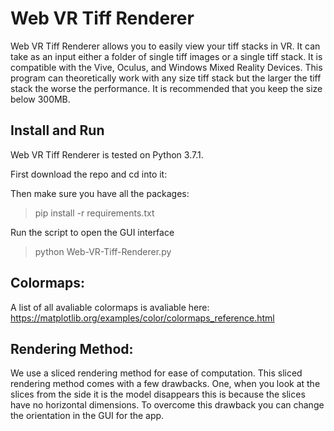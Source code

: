 # Web VR Tiff Renderer

Web VR Tiff Renderer allows you to easily view your tiff stacks in VR. It can take as an input either a folder of single tiff images or a single tiff stack. It is compatible with the Vive, Oculus, and Windows Mixed Reality Devices. This program can theoretically work with any size tiff stack but the larger the tiff stack the worse the performance. It is recommended that you keep the size below 300MB. 

## Install and Run

Web VR Tiff Renderer is tested on Python 3.7.1.

First download the repo and cd into it:

Then make sure you have all the packages:
> pip install -r requirements.txt

Run the script to open the GUI interface
>python Web-VR-Tiff-Renderer.py  

## Colormaps:

A list of all avaliable colormaps is avaliable here: https://matplotlib.org/examples/color/colormaps_reference.html

## Rendering Method:

We use a sliced rendering method for ease of computation. This sliced rendering method comes with a few drawbacks. One, when you look at the slices from the side it is the model disappears this is because the slices have no horizontal dimensions. To overcome this drawback you can change the orientation in the GUI for the app. 


